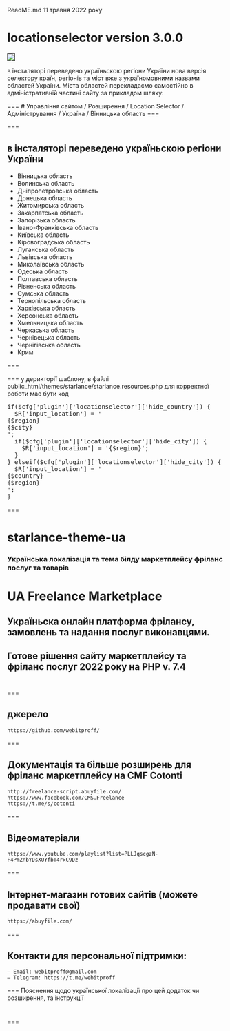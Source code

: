 ReadME.md 11 травня 2022 року
# locationselector version 3.0.0

<img src="https://github.com/webitproff/starlance-theme-ua/blob/main/public_html/plugins/locationselector/locationselector_UA_ver_3.0.0_conf.png" border="1" />
<p> в інсталяторі переведено україньскою регіони України
нова версія селектору країн, регіонів та міст вже з україномовними назвами областей України.
Міста областей перекладаємо самостійно в адміністративній частині сайту за прикладом шляху:</p>
===
# Управління сайтом / Розширення / Location Selector / Адміністрування / Україна / Вінницька область 
===

===
## в інсталяторі переведено україньскою регіони України
<ul>
<li>Вінницька область</li>
<li>Волинська область</li>
<li>Дніпропетровська область</li>
<li>Донецька область</li>
<li>Житомирська область</li>
<li>Закарпатська область</li>
<li>Запорізька область</li>
<li>Івано-Франківська область</li>
<li>Київська область</li>
<li>Кіровоградська область</li>
<li>Луганська область</li>
<li>Львівська область</li>
<li>Миколаївська область</li>
<li>Одеська область</li>
<li>Полтавська область</li>
<li>Рівненська область</li>
<li>Сумська область</li>
<li>Тернопільська область</li>
<li>Харківська область</li>
<li>Херсонська область</li>
<li>Хмельницька область</li>
<li>Черкаська область</li>
<li>Чернівецька область</li>
<li>Чернігівська область</li>
<li>Крим</li>
</ul>
===

===
у дерикторії шаблону, в файлі 
public_html/themes/starlance/starlance.resources.php
для корректної роботи має бути код
<pre>
if($cfg['plugin']['locationselector']['hide_country']) {
  $R['input_location'] = '<div style="display: none;">{$country}</div><div class="uk-grid-small uk-margin-top" uk-grid><div class="uk-width-1-1@s">{$region}</div><div class="uk-width-1-1@s">{$city}</div></div>';
  if($cfg['plugin']['locationselector']['hide_city']) {
    $R['input_location'] = '<div style="display: none;">{$country}</div>{$region}';
  }
} elseif($cfg['plugin']['locationselector']['hide_city']) {
  $R['input_location'] = '<div class="uk-grid-small uk-margin-top" uk-grid><div class="uk-width-1-1@s">{$country}</div><div class="uk-width-1-1@s">{$region}</div></div>';
}
</pre>
===
# starlance-theme-ua
### Українська локалізація та тема білду маркетплейсу фріланс послуг та товарів
# UA Freelance Marketplace
## Україньска онлайн платформа фрілансу, замовлень та надання послуг виконавцями. 
## Готове рішення сайту маркетплейсу та фріланс послуг 2022 року на PHP v. 7.4
# 


===
## джерело
	https://github.com/webitproff/
===
## Документація та більше розширень для фріланс маркетплейсу на CMF Cotonti
	http://freelance-script.abuyfile.com/
	https://www.facebook.com/CMS.Freelance
	https://t.me/s/cotonti
===
## Вiдеоматеріали
	https://www.youtube.com/playlist?list=PLLJqscgzN-F4PmZnbYDsXUYfbT4rxC9Dz
===
## Інтернет-магазин готових сайтів (можете продавати свої)
	https://abuyfile.com/
===
## Контакти для персональної підтримки:
	— Email: webitproff@gmail.com
	— Telegram: https://t.me/webitproff
===
Пояснення щодо української локалізації про цей додаток чи розширення, та інструкції 

# 
===
